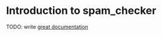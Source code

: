 # Introduction to spam_checker

TODO: write [great documentation](http://jacobian.org/writing/what-to-write/)
